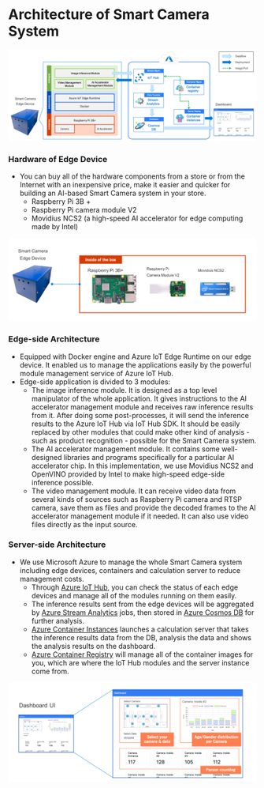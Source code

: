 # Architecture of Smart Camera System

![Smart Camera Architecture](images/arch.png)

### Hardware of Edge Device

- You can buy all of the hardware components from a store or from the Internet with an inexpensive price, make it easier and quicker for building an AI-based Smart Camera system in your store.
    - Raspberry Pi 3B +
    - Raspberry Pi camera module V2
    - Movidius NCS2 (a high-speed AI accelerator for edge computing made by Intel)

![Smart Camera Hardware](images/hardware.png)

### Edge-side Architecture

- Equipped with Docker engine and Azure IoT Edge Runtime on our edge device. It enabled us to manage the applications easily by the powerful module management service of Azure IoT Hub.
- Edge-side application is divided to 3 modules:
    - The image inference module. It is designed as a top level manipulator of the whole application. It gives instructions to the AI accelerator management module and receives raw inference results from it. After doing some post-processes, it will send the inference results to the Azure IoT Hub via IoT Hub SDK. It should be easily replaced by other modules that could make other kind of analysis - such as product recognition - possible for the Smart Camera system.
    - The AI accelerator management module. It contains some well-designed libraries and programs specifically for a particular AI accelerator chip. In this implementation, we use Movidius NCS2 and OpenVINO provided by Intel to make high-speed edge-side inference possible.
    - The video management module. It can receive video data from several kinds of sources such as Raspberry Pi camera and RTSP camera, save them as files and provide the decoded frames to the AI accelerator management module if it needed. It can also use video files directly as the input source.

### Server-side Architecture

- We use Microsoft Azure to manage the whole Smart Camera system including edge devices, containers and calculation server to reduce management costs.
    - Through [Azure IoT Hub](https://azure.microsoft.com/en-us/services/iot-hub/), you can check the status of each edge devices and manage all of the modules running on them easily.
    - The inference results sent from the edge devices will be aggregated by [Azure Stream Analytics](https://azure.microsoft.com/en-us/services/stream-analytics/) jobs, then stored in [Azure Cosmos DB](https://azure.microsoft.com/en-us/services/cosmos-db/) for further analysis.
    - [Azure Container Instances](https://azure.microsoft.com/en-us/services/container-instances/) launches a calculation server that takes the inference results data from the DB, analysis the data and shows the analysis results on the dashboard.
    - [Azure Container Registry](https://azure.microsoft.com/en-us/services/container-registry/) will manage all of the container images for you, which are where the IoT Hub modules and the server instance come from.

![Smart Camera Dashboard](images/dashboard.png)
